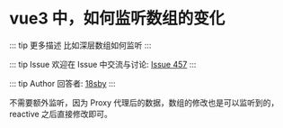 # vue3 中，如何监听数组的变化

::: tip 更多描述 
 比如深层数组如何监听 
::: 

::: tip Issue 
 欢迎在 Issue 中交流与讨论: [Issue 457](https://github.com/shfshanyue/Daily-Question/issues/457) 
:::

::: tip Author 
回答者: [18sby](https://github.com/18sby) 
:::

不需要额外监听，因为 Proxy 代理后的数据，数组的修改也是可以监听到的，reactive 之后直接修改即可。